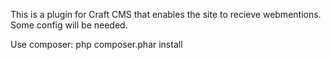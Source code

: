 This is a plugin for Craft CMS that enables the site to recieve webmentions. Some config will be needed.

Use composer: php composer.phar install
